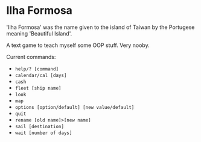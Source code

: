 # Ilha Formosa

'Ilha Formosa' was the name given to the island of Taiwan by the Portugese meaning 'Beautiful Island'.

A text game to teach myself some OOP stuff. Very nooby.


Current commands:
* `help/? [command]`
* `calendar/cal [days]`
* `cash`
* `fleet [ship name]`
* `look`
* `map`
* `options [option/default] [new value/default]`
* `quit`
* `rename [old name]>[new name]`
* `sail [destination]`
* `wait [number of days]`